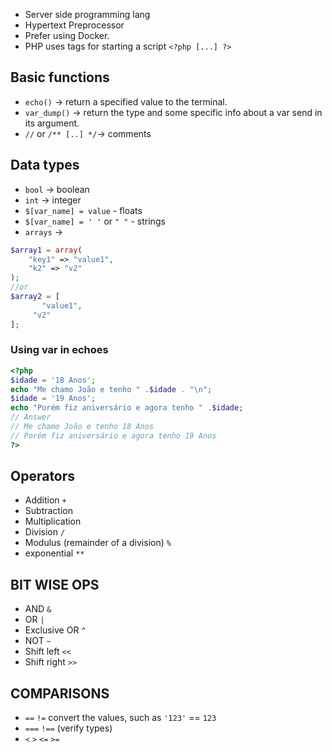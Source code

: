 - Server side programming lang
- Hypertext Preprocessor
- Prefer using Docker.
- PHP uses tags for starting a script `<?php [...] ?>`

  

## Basic functions

- `echo()` → return a specified value to the terminal.
- `var_dump()` → return the type and some specific info about a var send in its argument.
- `//` or `/** [..] */`→ comments

## Data types

- `bool` → boolean
- `int` → integer
- `$[var_name] = value` - floats
- `$[var_name] = ' '` or `" "` - strings
- `arrays` →

```PHP
$array1 = array(
    "key1" => "value1",
    "k2" => "v2"
);
//or
$array2 = [
	   "value1",
     "v2"
];
```

### Using var in echoes

```PHP
<?php
$idade = '18 Anos';
echo "Me chamo João e tenho " .$idade . "\n";
$idade = '19 Anos';
echo "Porém fiz aniversário e agora tenho " .$idade;
// Answer
// Me chamo João e tenho 18 Anos
// Porém fiz aniversário e agora tenho 19 Anos
?>
```

## Operators

- Addition `+`
- Subtraction
- Multiplication
- Division `/`
- Modulus (remainder of a division) `%`
- exponential `**`

## BIT WISE OPS

- AND `&`
- OR `|`
- Exclusive OR `^`
- NOT `~`
- Shift left `<<`
- Shift right `>>`

## COMPARISONS

- `==` `!=` convert the values, such as `'123'` == `123`
- `===` `!==` (verify types)
- `<` `>` `<=` `>=`